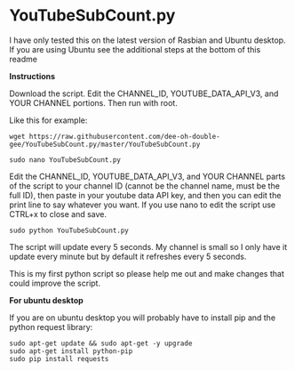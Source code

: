 # YouTubeSubCount.py

I have only tested this on the latest version of Rasbian and Ubuntu desktop. If you are using Ubuntu see the additional steps at the bottom of this readme

**Instructions**

Download the script. Edit the CHANNEL_ID, YOUTUBE_DATA_API_V3, and YOUR CHANNEL portions. Then run with root.

Like this for example:
```
wget https://raw.githubusercontent.com/dee-oh-double-gee/YouTubeSubCount.py/master/YouTubeSubCount.py

sudo nano YouTubeSubCount.py 
```
Edit the CHANNEL_ID, YOUTUBE_DATA_API_V3, and YOUR CHANNEL parts of the script to your channel ID (cannot be the channel name, must be the full ID), then paste in your youtube data API key, and then you can edit the print line to say whatever you want. If you use nano to edit the script use CTRL+x to close and save.
```
sudo python YouTubeSubCount.py
```
The script will update every 5 seconds. My channel is small so I only have it update every minute but by default it refreshes every 5 seconds. 

This is my first python script so please help me out and make changes that could improve the script.

**For ubuntu desktop**

If you are on ubuntu desktop you will probably have to install pip and the python request library:
```
sudo apt-get update && sudo apt-get -y upgrade
sudo apt-get install python-pip
sudo pip install requests
```
